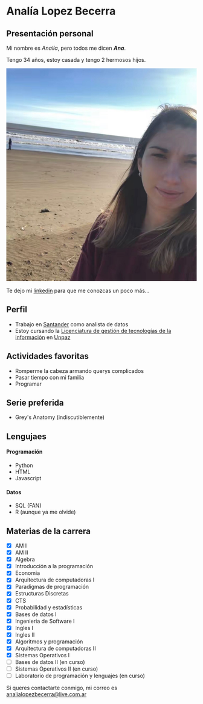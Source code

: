 # Analía Lopez Becerra
## Presentación personal
Mi nombre es *_Analía_*, pero todos me dicen ***_Ana_***. 

Tengo 34 años, estoy casada y tengo 2 hermosos hijos.

![Esta soy yo](./img/foto.jpg.jpeg)

Te dejo mi [linkedin](https://www.linkedin.com/in/analialopezbecerra/) para que me conozcas un poco más...



## Perfil
* Trabajo en [Santander](https://www.santander.com.a) como analista de datos 
* Estoy cursando la [Licenciatura de gestión de tecnologías de la información](https://www.unpaz.edu.ar/gestiontecnologias) en [Unpaz](https://www.unpaz.edu.ar)


 
## Actividades favoritas
* Romperme la cabeza armando querys complicados
* Pasar tiempo con mi familia
* Programar



## Serie preferida
* Grey's Anatomy (indiscutiblemente)



## Lengujaes
  #### Programación
  * Python
  * HTML
  * Javascript
  #### Datos
  * SQL (FAN)
  * R (aunque ya me olvide)



## Materias de la carrera
- [X] AM I
- [X] AM II
- [X] Algebra
- [X] Introducción a la programación
- [X] Economia
- [x] Arquitectura de computadoras I
- [x] Paradigmas de programación
- [x] Estructuras Discretas
- [x] CTS
- [x] Probabilidad y estadísticas
- [x] Bases de datos I
- [x] Ingenieria de Software I
- [x] Ingles I
- [x] Ingles II
- [x] Algoritmos y programación
- [x] Arquitectura de computadoras II
- [x] Sistemas Operativos I
- [ ] Bases de datos II (en curso)
- [ ] Sistemas Operativos II (en curso)
- [ ] Laboratorio de programación y lenguajes (en curso)

Si queres contactarte conmigo, mi correo es [analialopezbecerra@live.com.ar](mailto:analialopezbecerra@live.com.ar)

